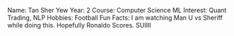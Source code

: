 Name: Tan Sher Yew
Year: 2
Course: Computer Science
ML Interest: Quant Trading, NLP
Hobbies: Football
Fun Facts: I am watching Man U vs Sheriff while doing this. Hopefully Ronaldo Scores. SUIIII